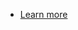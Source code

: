 <TeaserBlock  slots="buttons" className="primaryBtn" backgroundColor="#f8f8f8" />

- [Learn more](https://developer.adobe.com/express-add-ons/docs/guides/getting_started/)